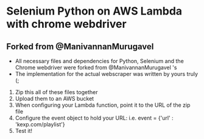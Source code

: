 # Selenium Python on AWS Lambda with chrome webdriver
## Forked from @ManivannanMurugavel

- All necessary files and dependencies for Python, Selenium and the Chrome webdriver were forked from @ManivannanMurugavel 's 
- The implementation for the actual webscraper was written by yours truly (; 

1. Zip this all of these files together
2. Upload them to an AWS bucket 
3. When configuring your Lambda function, point it to the URL of the zip file
4. Configure the event object to hold your URL:  i.e.  event = {'url' : 'kexp.com/playlist'}
5. Test it!





